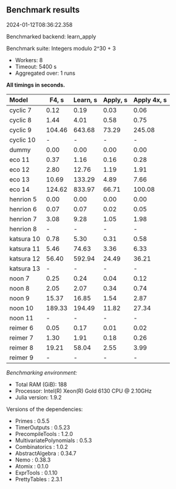 ## Benchmark results

2024-01-12T08:36:22.358

Benchmarked backend: learn_apply

Benchmark suite: Integers modulo 2^30 + 3

- Workers: 8
- Timeout: 5400 s
- Aggregated over: 1 runs

**All timings in seconds.**

|Model|F4, s|Learn, s|Apply, s|Apply 4x, s|
|:----|---|---|---|---|
|cyclic 7|0.12|0.19|0.03|0.06|
|cyclic 8|1.44|4.01|0.58|0.75|
|cyclic 9|104.46|643.68|73.29|245.08|
|cyclic 10| - | - | - | - |
|dummy|0.00|0.00|0.00|0.00|
|eco 11|0.37|1.16|0.16|0.28|
|eco 12|2.80|12.76|1.19|1.91|
|eco 13|10.69|133.29|4.89|7.66|
|eco 14|124.62|833.97|66.71|100.08|
|henrion 5|0.00|0.00|0.00|0.00|
|henrion 6|0.07|0.07|0.02|0.05|
|henrion 7|3.08|9.28|1.05|1.98|
|henrion 8| - | - | - | - |
|katsura 10|0.78|5.30|0.31|0.58|
|katsura 11|5.46|74.63|3.36|6.33|
|katsura 12|56.40|592.94|24.49|36.21|
|katsura 13| - | - | - | - |
|noon 7|0.25|0.24|0.04|0.12|
|noon 8|2.05|2.07|0.34|0.74|
|noon 9|15.37|16.85|1.54|2.87|
|noon 10|189.33|194.49|11.82|27.34|
|noon 11| - | - | - | - |
|reimer 6|0.05|0.17|0.01|0.02|
|reimer 7|1.30|1.91|0.18|0.26|
|reimer 8|19.21|58.04|2.55|3.99|
|reimer 9| - | - | - | - |

*Benchmarking environment:*

* Total RAM (GiB): 188
* Processor: Intel(R) Xeon(R) Gold 6130 CPU @ 2.10GHz
* Julia version: 1.9.2

Versions of the dependencies:

* Primes : 0.5.5
* TimerOutputs : 0.5.23
* PrecompileTools : 1.2.0
* MultivariatePolynomials : 0.5.3
* Combinatorics : 1.0.2
* AbstractAlgebra : 0.34.7
* Nemo : 0.38.3
* Atomix : 0.1.0
* ExprTools : 0.1.10
* PrettyTables : 2.3.1
